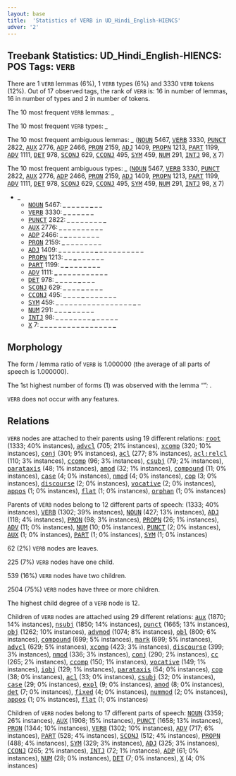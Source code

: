 ```yaml
---
layout: base
title:  'Statistics of VERB in UD_Hindi_English-HIENCS'
udver: '2'
---
```


## Treebank Statistics: UD_Hindi_English-HIENCS: POS Tags: `VERB`

There are 1 `VERB` lemmas (6%), 1 `VERB` types (6%) and 3330 `VERB` tokens (12%).
Out of 17 observed tags, the rank of `VERB` is: 16 in number of lemmas, 16 in number of types and 2 in number of tokens.

The 10 most frequent `VERB` lemmas: <em>_</em>

The 10 most frequent `VERB` types:  <em>_</em>

The 10 most frequent ambiguous lemmas: <em>_</em> (<tt><a href="qhe_hiencs-pos-NOUN.html">NOUN</a></tt> 5467, <tt><a href="qhe_hiencs-pos-VERB.html">VERB</a></tt> 3330, <tt><a href="qhe_hiencs-pos-PUNCT.html">PUNCT</a></tt> 2822, <tt><a href="qhe_hiencs-pos-AUX.html">AUX</a></tt> 2776, <tt><a href="qhe_hiencs-pos-ADP.html">ADP</a></tt> 2466, <tt><a href="qhe_hiencs-pos-PRON.html">PRON</a></tt> 2159, <tt><a href="qhe_hiencs-pos-ADJ.html">ADJ</a></tt> 1409, <tt><a href="qhe_hiencs-pos-PROPN.html">PROPN</a></tt> 1213, <tt><a href="qhe_hiencs-pos-PART.html">PART</a></tt> 1199, <tt><a href="qhe_hiencs-pos-ADV.html">ADV</a></tt> 1111, <tt><a href="qhe_hiencs-pos-DET.html">DET</a></tt> 978, <tt><a href="qhe_hiencs-pos-SCONJ.html">SCONJ</a></tt> 629, <tt><a href="qhe_hiencs-pos-CCONJ.html">CCONJ</a></tt> 495, <tt><a href="qhe_hiencs-pos-SYM.html">SYM</a></tt> 459, <tt><a href="qhe_hiencs-pos-NUM.html">NUM</a></tt> 291, <tt><a href="qhe_hiencs-pos-INTJ.html">INTJ</a></tt> 98, <tt><a href="qhe_hiencs-pos-X.html">X</a></tt> 7)

The 10 most frequent ambiguous types:  <em>_</em> (<tt><a href="qhe_hiencs-pos-NOUN.html">NOUN</a></tt> 5467, <tt><a href="qhe_hiencs-pos-VERB.html">VERB</a></tt> 3330, <tt><a href="qhe_hiencs-pos-PUNCT.html">PUNCT</a></tt> 2822, <tt><a href="qhe_hiencs-pos-AUX.html">AUX</a></tt> 2776, <tt><a href="qhe_hiencs-pos-ADP.html">ADP</a></tt> 2466, <tt><a href="qhe_hiencs-pos-PRON.html">PRON</a></tt> 2159, <tt><a href="qhe_hiencs-pos-ADJ.html">ADJ</a></tt> 1409, <tt><a href="qhe_hiencs-pos-PROPN.html">PROPN</a></tt> 1213, <tt><a href="qhe_hiencs-pos-PART.html">PART</a></tt> 1199, <tt><a href="qhe_hiencs-pos-ADV.html">ADV</a></tt> 1111, <tt><a href="qhe_hiencs-pos-DET.html">DET</a></tt> 978, <tt><a href="qhe_hiencs-pos-SCONJ.html">SCONJ</a></tt> 629, <tt><a href="qhe_hiencs-pos-CCONJ.html">CCONJ</a></tt> 495, <tt><a href="qhe_hiencs-pos-SYM.html">SYM</a></tt> 459, <tt><a href="qhe_hiencs-pos-NUM.html">NUM</a></tt> 291, <tt><a href="qhe_hiencs-pos-INTJ.html">INTJ</a></tt> 98, <tt><a href="qhe_hiencs-pos-X.html">X</a></tt> 7)


* <em>_</em>
  * <tt><a href="qhe_hiencs-pos-NOUN.html">NOUN</a></tt> 5467: <em>_ _ _ _ _ _ <b>_</b> _ _</em>
  * <tt><a href="qhe_hiencs-pos-VERB.html">VERB</a></tt> 3330: <em>_ _ _ <b>_</b> _ _ _ <b>_</b> _</em>
  * <tt><a href="qhe_hiencs-pos-PUNCT.html">PUNCT</a></tt> 2822: <em>_ _ _ _ _ _ _ _ <b>_</b></em>
  * <tt><a href="qhe_hiencs-pos-AUX.html">AUX</a></tt> 2776: <em>_ _ <b>_</b> <b>_</b> _ _ _ _ _ _ _ _</em>
  * <tt><a href="qhe_hiencs-pos-ADP.html">ADP</a></tt> 2466: <em>_ <b>_</b> _ _ _ _ _ _ _</em>
  * <tt><a href="qhe_hiencs-pos-PRON.html">PRON</a></tt> 2159: <em><b>_</b> _ _ _ _ _ _ _ _</em>
  * <tt><a href="qhe_hiencs-pos-ADJ.html">ADJ</a></tt> 1409: <em>_ _ _ _ _ _ _ _ <b>_</b> _ _ _ _ _ _ _ _ _ _</em>
  * <tt><a href="qhe_hiencs-pos-PROPN.html">PROPN</a></tt> 1213: <em>_ _ <b>_</b> _ _ _ _ _ _</em>
  * <tt><a href="qhe_hiencs-pos-PART.html">PART</a></tt> 1199: <em>_ <b>_</b> _ _ _ _ _ _ _</em>
  * <tt><a href="qhe_hiencs-pos-ADV.html">ADV</a></tt> 1111: <em><b>_</b> _ _ _ _ _ _ _ _ _ _ _</em>
  * <tt><a href="qhe_hiencs-pos-DET.html">DET</a></tt> 978: <em>_ _ _ _ _ <b>_</b> _ _ _</em>
  * <tt><a href="qhe_hiencs-pos-SCONJ.html">SCONJ</a></tt> 629: <em>_ _ _ _ <b>_</b> _ _ _ _</em>
  * <tt><a href="qhe_hiencs-pos-CCONJ.html">CCONJ</a></tt> 495: <em>_ _ _ _ <b>_</b> _ _ _ _ _ _ _</em>
  * <tt><a href="qhe_hiencs-pos-SYM.html">SYM</a></tt> 459: <em>_ _ _ _ _ _ _ _ _ _ _ _ _ _ _ _ _ <b>_</b> _</em>
  * <tt><a href="qhe_hiencs-pos-NUM.html">NUM</a></tt> 291: <em>_ _ _ <b>_</b> <b>_</b> <b>_</b> _ _ _ _ _</em>
  * <tt><a href="qhe_hiencs-pos-INTJ.html">INTJ</a></tt> 98: <em>_ _ _ _ _ _ _ _ <b>_</b> _ _ _ _ _</em>
  * <tt><a href="qhe_hiencs-pos-X.html">X</a></tt> 7: <em>_ _ _ _ _ _ _ _ _ _ _ _ _ _ _ _ <b>_</b></em>

## Morphology

The form / lemma ratio of `VERB` is 1.000000 (the average of all parts of speech is 1.000000).

The 1st highest number of forms (1) was observed with the lemma “_”: <em>_</em>.

`VERB` does not occur with any features.


## Relations

`VERB` nodes are attached to their parents using 19 different relations: <tt><a href="qhe_hiencs-dep-root.html">root</a></tt> (1333; 40% instances), <tt><a href="qhe_hiencs-dep-advcl.html">advcl</a></tt> (705; 21% instances), <tt><a href="qhe_hiencs-dep-xcomp.html">xcomp</a></tt> (320; 10% instances), <tt><a href="qhe_hiencs-dep-conj.html">conj</a></tt> (301; 9% instances), <tt><a href="qhe_hiencs-dep-acl.html">acl</a></tt> (277; 8% instances), <tt><a href="qhe_hiencs-dep-acl-relcl.html">acl:relcl</a></tt> (110; 3% instances), <tt><a href="qhe_hiencs-dep-ccomp.html">ccomp</a></tt> (96; 3% instances), <tt><a href="qhe_hiencs-dep-csubj.html">csubj</a></tt> (79; 2% instances), <tt><a href="qhe_hiencs-dep-parataxis.html">parataxis</a></tt> (48; 1% instances), <tt><a href="qhe_hiencs-dep-amod.html">amod</a></tt> (32; 1% instances), <tt><a href="qhe_hiencs-dep-compound.html">compound</a></tt> (11; 0% instances), <tt><a href="qhe_hiencs-dep-case.html">case</a></tt> (4; 0% instances), <tt><a href="qhe_hiencs-dep-nmod.html">nmod</a></tt> (4; 0% instances), <tt><a href="qhe_hiencs-dep-cop.html">cop</a></tt> (3; 0% instances), <tt><a href="qhe_hiencs-dep-discourse.html">discourse</a></tt> (2; 0% instances), <tt><a href="qhe_hiencs-dep-vocative.html">vocative</a></tt> (2; 0% instances), <tt><a href="qhe_hiencs-dep-appos.html">appos</a></tt> (1; 0% instances), <tt><a href="qhe_hiencs-dep-flat.html">flat</a></tt> (1; 0% instances), <tt><a href="qhe_hiencs-dep-orphan.html">orphan</a></tt> (1; 0% instances)

Parents of `VERB` nodes belong to 12 different parts of speech:  (1333; 40% instances), <tt><a href="qhe_hiencs-pos-VERB.html">VERB</a></tt> (1302; 39% instances), <tt><a href="qhe_hiencs-pos-NOUN.html">NOUN</a></tt> (427; 13% instances), <tt><a href="qhe_hiencs-pos-ADJ.html">ADJ</a></tt> (118; 4% instances), <tt><a href="qhe_hiencs-pos-PRON.html">PRON</a></tt> (98; 3% instances), <tt><a href="qhe_hiencs-pos-PROPN.html">PROPN</a></tt> (26; 1% instances), <tt><a href="qhe_hiencs-pos-ADV.html">ADV</a></tt> (11; 0% instances), <tt><a href="qhe_hiencs-pos-NUM.html">NUM</a></tt> (10; 0% instances), <tt><a href="qhe_hiencs-pos-PUNCT.html">PUNCT</a></tt> (2; 0% instances), <tt><a href="qhe_hiencs-pos-AUX.html">AUX</a></tt> (1; 0% instances), <tt><a href="qhe_hiencs-pos-PART.html">PART</a></tt> (1; 0% instances), <tt><a href="qhe_hiencs-pos-SYM.html">SYM</a></tt> (1; 0% instances)

62 (2%) `VERB` nodes are leaves.

225 (7%) `VERB` nodes have one child.

539 (16%) `VERB` nodes have two children.

2504 (75%) `VERB` nodes have three or more children.

The highest child degree of a `VERB` node is 12.

Children of `VERB` nodes are attached using 29 different relations: <tt><a href="qhe_hiencs-dep-aux.html">aux</a></tt> (1870; 14% instances), <tt><a href="qhe_hiencs-dep-nsubj.html">nsubj</a></tt> (1850; 14% instances), <tt><a href="qhe_hiencs-dep-punct.html">punct</a></tt> (1665; 13% instances), <tt><a href="qhe_hiencs-dep-obj.html">obj</a></tt> (1262; 10% instances), <tt><a href="qhe_hiencs-dep-advmod.html">advmod</a></tt> (1074; 8% instances), <tt><a href="qhe_hiencs-dep-obl.html">obl</a></tt> (800; 6% instances), <tt><a href="qhe_hiencs-dep-compound.html">compound</a></tt> (699; 5% instances), <tt><a href="qhe_hiencs-dep-mark.html">mark</a></tt> (699; 5% instances), <tt><a href="qhe_hiencs-dep-advcl.html">advcl</a></tt> (629; 5% instances), <tt><a href="qhe_hiencs-dep-xcomp.html">xcomp</a></tt> (423; 3% instances), <tt><a href="qhe_hiencs-dep-discourse.html">discourse</a></tt> (399; 3% instances), <tt><a href="qhe_hiencs-dep-nmod.html">nmod</a></tt> (336; 3% instances), <tt><a href="qhe_hiencs-dep-conj.html">conj</a></tt> (290; 2% instances), <tt><a href="qhe_hiencs-dep-cc.html">cc</a></tt> (265; 2% instances), <tt><a href="qhe_hiencs-dep-ccomp.html">ccomp</a></tt> (150; 1% instances), <tt><a href="qhe_hiencs-dep-vocative.html">vocative</a></tt> (149; 1% instances), <tt><a href="qhe_hiencs-dep-iobj.html">iobj</a></tt> (129; 1% instances), <tt><a href="qhe_hiencs-dep-parataxis.html">parataxis</a></tt> (54; 0% instances), <tt><a href="qhe_hiencs-dep-cop.html">cop</a></tt> (38; 0% instances), <tt><a href="qhe_hiencs-dep-acl.html">acl</a></tt> (33; 0% instances), <tt><a href="qhe_hiencs-dep-csubj.html">csubj</a></tt> (32; 0% instances), <tt><a href="qhe_hiencs-dep-case.html">case</a></tt> (29; 0% instances), <tt><a href="qhe_hiencs-dep-expl.html">expl</a></tt> (9; 0% instances), <tt><a href="qhe_hiencs-dep-amod.html">amod</a></tt> (8; 0% instances), <tt><a href="qhe_hiencs-dep-det.html">det</a></tt> (7; 0% instances), <tt><a href="qhe_hiencs-dep-fixed.html">fixed</a></tt> (4; 0% instances), <tt><a href="qhe_hiencs-dep-nummod.html">nummod</a></tt> (2; 0% instances), <tt><a href="qhe_hiencs-dep-appos.html">appos</a></tt> (1; 0% instances), <tt><a href="qhe_hiencs-dep-flat.html">flat</a></tt> (1; 0% instances)

Children of `VERB` nodes belong to 17 different parts of speech: <tt><a href="qhe_hiencs-pos-NOUN.html">NOUN</a></tt> (3359; 26% instances), <tt><a href="qhe_hiencs-pos-AUX.html">AUX</a></tt> (1908; 15% instances), <tt><a href="qhe_hiencs-pos-PUNCT.html">PUNCT</a></tt> (1658; 13% instances), <tt><a href="qhe_hiencs-pos-PRON.html">PRON</a></tt> (1344; 10% instances), <tt><a href="qhe_hiencs-pos-VERB.html">VERB</a></tt> (1302; 10% instances), <tt><a href="qhe_hiencs-pos-ADV.html">ADV</a></tt> (717; 6% instances), <tt><a href="qhe_hiencs-pos-PART.html">PART</a></tt> (528; 4% instances), <tt><a href="qhe_hiencs-pos-SCONJ.html">SCONJ</a></tt> (512; 4% instances), <tt><a href="qhe_hiencs-pos-PROPN.html">PROPN</a></tt> (488; 4% instances), <tt><a href="qhe_hiencs-pos-SYM.html">SYM</a></tt> (329; 3% instances), <tt><a href="qhe_hiencs-pos-ADJ.html">ADJ</a></tt> (325; 3% instances), <tt><a href="qhe_hiencs-pos-CCONJ.html">CCONJ</a></tt> (265; 2% instances), <tt><a href="qhe_hiencs-pos-INTJ.html">INTJ</a></tt> (72; 1% instances), <tt><a href="qhe_hiencs-pos-ADP.html">ADP</a></tt> (61; 0% instances), <tt><a href="qhe_hiencs-pos-NUM.html">NUM</a></tt> (28; 0% instances), <tt><a href="qhe_hiencs-pos-DET.html">DET</a></tt> (7; 0% instances), <tt><a href="qhe_hiencs-pos-X.html">X</a></tt> (4; 0% instances)


